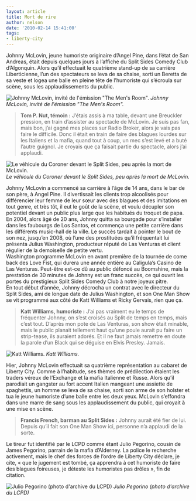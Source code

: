 ```yaml
---
layout: article
title: Mort de rire
author: nelson
date: '2010-02-14 15:41:00'
tags:
- liberty-city
---
```


Johnny McLovin, jeune humoriste originaire d’Angel Pine, dans l’état de San Andreas, était depuis quelques jours à l’affiche du Split Sides Comedy Club d’Algonquin. Alors qu’il effectuait le quatrième stand-up de sa carrière Liberticienne, l’un des spectateurs se leva de sa chaise, sorti un Beretta de sa veste et logea une balle en pleine tête de l’humoriste qui s’écroula sur scène, sous les applaudissements du public.

![Johnny McLovin, invité de l'émission "The Men's Room".](/content/images/2007/06/100213145103-Medium.jpg)
_Johnny McLovin, invité de l'émission "The Men's Room"._

> **Tom P. Nut, témoin :** J’étais assis à ma table, devant une Breuckler pression, en train d’assister au spectacle de McLovin. Je suis pas fan, mais bon, j’ai gagné mes places sur Radio Broker, alors je vais pas faire le difficile. Donc il était en train de faire des blagues lourdes sur les Italiens et la mafia, quand tout à coup, un mec s’est levé et a buté l’autre guignol. Je croyais que ça faisait partie du spectacle, alors j’ai applaudi.

![Le véhicule du Coroner devant le Split Sides, peu après la mort de McLovin.](/content/images/2007/06/100211104447-Medium.jpg)
_Le véhicule du Coroner devant le Split Sides, peu après la mort de McLovin._

Johnny McLovin a commencé sa carrière à l’âge de 14 ans, dans le bar de son père, à Angel Pine. Il divertissait les clients trop alcoolisés pour différencier leur femme de leur sœur avec des blagues et des imitations en tout genre, et très tôt, il eut le goût de la scène, et voulu décupler son potentiel devant un public plus large que les habitués du troquet de papa. En 2004, alors âgé de 20 ans, Johnny quitta sa bourgade pour s’installer dans les faubourgs de Los Santos, et commença une petite carrière dans les différents music-hall de la ville. Le succès tardait à pointer le bout de son nez, jusqu’en 2008, où l’une des prostituées qu’il fréquentait lui présenta Julius Washington, producteur réputé de Las Venturas et client régulier de la demoiselle de petite vertu.  
Washington programme McLovin en avant première de la tournée de come back des Love Fist, qui durera une année entière au Caligula’s Casino de Las Venturas. Peut-être est-ce dû au public défoncé au Boomshine, mais la prestation de 30 minutes de Johnny est un franc succès, ce qui ouvrit les portes du prestigieux Split Sides Comedy Club à notre joyeux pitre.  
En tout début d’année, Johnny décrocha un contrat avec le directeur du Split Sides, ami de longue date de Julius Washington, et son One Man Show se vit programmé aux côté de Katt Williams et Ricky Gervais, rien que ça.

> **Katt Williams, humoriste :** J’ai pas vraiment eu le temps de fréquenter Johnny, on s’est croisés au Split de temps en temps, mais c’est tout. D’après mon pote de Las Venturas, son show était minable, mais le public planait tellement haut qu’une poule aurait pu faire un strip-tease, ils auraient adorés. Et il ne faut jamais remettre en doute la parole d’un Black qui se déguise en Elvis Presley. Jamais.

![Katt Williams.](/content/images/2007/06/GTAIV-2010-02-13-14-45-26-06-Medium.jpg)
_Katt Williams._

Hier, Johnny McLovin effectuait sa quatrième représentation au cabaret de Liberty City. Comme à l’habitude, ses thèmes de prédilection étaient les traders véreux de l’Exchange et la mafia Italienne et Russe. Alors qu’il parodiait un gangster au fort accent Italien mangeant une assiette de spaghettis, un homme se leva de sa chaise, sorti son arme de son holster et tua le jeune humoriste d’une balle entre les deux yeux. McLovin s’effondra dans une marre de sang sous les applaudissement du public, qui croyait à une mise en scène.

> **Francis French, barman au Split Sides :** Johnny aurait été fier de lui. Depuis qu’il fait son One Man Show ici, personne n’a applaudi de la sorte.

Le tireur fut identifié par le LCPD comme étant Julio Pegorino, cousin de James Pegorino, parrain de la mafia d’Alderney. La police le recherche activement, mais le chef des forces de l’ordre de Liberty City déclare, je cite, « que le jugement est tombé, ça apprendra à cet humoriste de faire des blagues foireuses, je déteste les humoristes pas drôles », fin de citation.

![Julio Pegorino (photo d'archive du LCPD)](/content/images/2007/06/100211105141-Medium.jpg)
_Julio Pegorino (photo d'archive du LCPD)_

<!--kg-card-end: markdown-->
